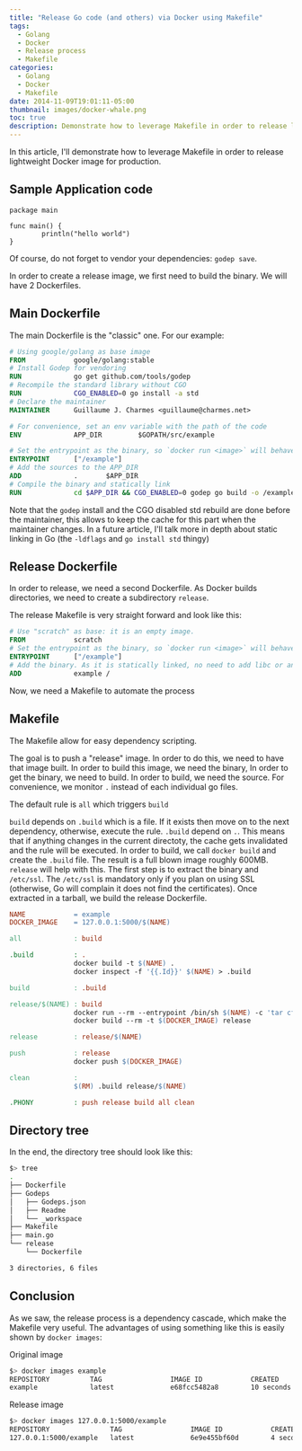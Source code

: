 ```yaml
---
title: "Release Go code (and others) via Docker using Makefile"
tags:
  - Golang
  - Docker
  - Release process
  - Makefile
categories:
  - Golang
  - Docker
  - Makefile
date: 2014-11-09T19:01:11-05:00
thumbnail: images/docker-whale.png
toc: true
description: Demonstrate how to leverage Makefile in order to release lightweight Docker image for production.
---
```


In this article, I'll demonstrate how to leverage Makefile in order to release lightweight Docker image for production.

## Sample Application code

```golang
package main

func main() {
        println("hello world")
}
```

Of course, do not forget to vendor your dependencies: `godep save`.

In order to create a release image, we first need to build the binary. We will have 2 Dockerfiles.

## Main Dockerfile

The main Dockerfile is the "classic" one. For our example:

```dockerfile
# Using google/golang as base image
FROM            google/golang:stable
# Install Godep for vendoring
RUN             go get github.com/tools/godep
# Recompile the standard library without CGO
RUN             CGO_ENABLED=0 go install -a std
# Declare the maintainer
MAINTAINER      Guillaume J. Charmes <guillaume@charmes.net>

# For convenience, set an env variable with the path of the code
ENV             APP_DIR         $GOPATH/src/example

# Set the entrypoint as the binary, so `docker run <image>` will behave as the binary
ENTRYPOINT      ["/example"]
# Add the sources to the APP_DIR
ADD             .       $APP_DIR
# Compile the binary and statically link
RUN             cd $APP_DIR && CGO_ENABLED=0 godep go build -o /example -ldflags '-d -w -s'
```

Note that the `godep`  install and the CGO disabled std rebuild are done before the maintainer, this allows to keep the cache for this part when the maintainer changes.
In a future article, I'll talk more in depth about static linking in Go (the `-ldflags` and `go install std` thingy)

## Release Dockerfile

In order to release, we need a second Dockerfile. As Docker builds directories, we need to create a subdirectory `release`.

The release Makefile is very straight forward and look like this:

```dockerfile
# Use "scratch" as base: it is an empty image.
FROM            scratch
# Set the entrypoint as the binary, so `docker run <image>` will behave as the binary
ENTRYPOINT      ["/example"]
# Add the binary. As it is statically linked, no need to add libc or anything else.
ADD             example /
```

Now, we need a Makefile to automate the process

## Makefile

The Makefile allow for easy dependency scripting.

The goal is to push a "release" image. In order to do this, we need to have that image built. 
In order to build this image, we need the binary, In order to get the binary, we need to build.
In order to build, we need the source. For convenience, we monitor `.` instead of each individual go files.

The default rule is `all` which triggers `build`

`build` depends on `.build` which is a file. If it exists then move on to the next dependency, otherwise, execute the rule. `.build` depend on `.`. This means that if anything changes in the current directoty, the cache gets invalidated and the rule will be executed.
In order to build, we call `docker build` and create the `.build` file.
The result is a full blown image roughly 600MB. `release` will help with this.
The first step is to extract the binary and `/etc/ssl`. The `/etc/ssl` is mandatory only if you plan on using SSL (otherwise, Go will complain it does not find the certificates). Once extracted in a tarball, we build the release Dockerfile.

```makefile
NAME            = example
DOCKER_IMAGE    = 127.0.0.1:5000/$(NAME)

all             : build

.build          : .
                docker build -t $(NAME) .
                docker inspect -f '{{.Id}}' $(NAME) > .build

build           : .build

release/$(NAME) : build
                docker run --rm --entrypoint /bin/sh $(NAME) -c 'tar cf - /$(NAME) /etc/ssl' > $@ || (rm -f $@; false)
                docker build --rm -t $(DOCKER_IMAGE) release

release         : release/$(NAME)

push            : release
                docker push $(DOCKER_IMAGE)

clean           :
                $(RM) .build release/$(NAME)

.PHONY          : push release build all clean
```

## Directory tree

In the end, the directory tree should look like this:

```bash
$> tree
.
├── Dockerfile
├── Godeps
│   ├── Godeps.json
│   ├── Readme
│   └── _workspace
├── Makefile
├── main.go
└── release
    └── Dockerfile

3 directories, 6 files
```


## Conclusion

As we saw, the release process is a dependency cascade, which make the Makefile very useful.
The advantages of using something like this is easily shown by `docker images`:

Original image
```bash
$> docker images example
REPOSITORY          TAG                 IMAGE ID            CREATED             VIRTUAL SIZE
example             latest              e68fcc5482a8        10 seconds ago          605.3 MB
```

Release image
```bash
$> docker images 127.0.0.1:5000/example
REPOSITORY               TAG                 IMAGE ID            CREATED             VIRTUAL SIZE
127.0.0.1:5000/example   latest              6e9e455bf60d        4 seconds ago          617.6 kB
```
